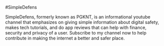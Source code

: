 #SimpleDefens

SimpleDefens, formerly known as PGKNT, is an informational youtube channel that emphasizes on giving simple information about digital safety, makes tech tutorials, and do app reviews that can help with finance, security and privacy of a user. Subscribe to my channel now to help contribute in making the internet a better and safer place. 
